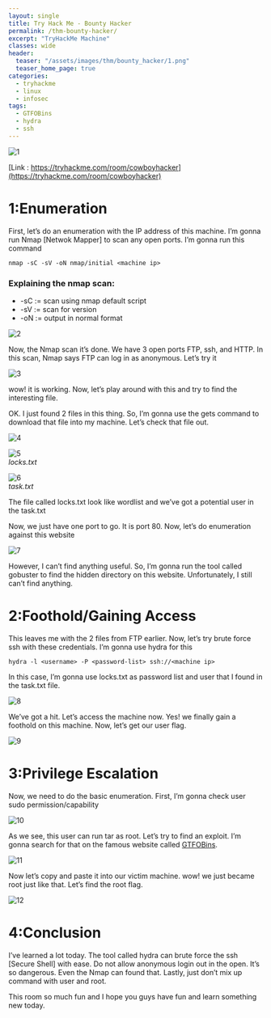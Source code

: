 ```yaml
---
layout: single
title: Try Hack Me - Bounty Hacker
permalink: /thm-bounty-hacker/
excerpt: "TryHackMe Machine"
classes: wide
header:
  teaser: "/assets/images/thm/bounty_hacker/1.png"
  teaser_home_page: true  
categories:
  - tryhackme
  - linux
  - infosec
tags:
  - GTFOBins
  - hydra
  - ssh
---
```


![1](/assets/images/thm/bounty_hacker/1.png)

[Link : https://tryhackme.com/room/cowboyhacker](https://tryhackme.com/room/cowboyhacker)

# 1:Enumeration

First, let’s do an enumeration with the IP address of this machine. I’m gonna run Nmap [Netwok Mapper] to scan any open ports. I’m gonna run this command

```
nmap -sC -sV -oN nmap/initial <machine ip>
```

### Explaining the nmap scan:
* -sC	:= scan using nmap default script
* -sV	:= scan for version
* -oN := output in normal format

![2](/assets/images/thm/bounty_hacker/2.png)

Now, the Nmap scan it’s done. We have 3 open ports FTP, ssh, and HTTP. In this scan, Nmap says FTP can log in as anonymous. Let’s try it

![3](/assets/images/thm/bounty_hacker/3.png)

wow! it is working. Now, let’s play around with this and try to find the interesting file.

OK. I just found 2 files in this thing. So, I’m gonna use the gets command to download that file into my machine. Let’s check that file out.

![4](/assets/images/thm/bounty_hacker/4.png)

![5](/assets/images/thm/bounty_hacker/5.png)<br>
_locks.txt_

![6](/assets/images/thm/bounty_hacker/6.png)<br>
_task.txt_

The file called locks.txt look like wordlist and we’ve got a potential user in the task.txt

Now, we just have one port to go. It is port 80. Now, let’s do enumeration against this website

![7](/assets/images/thm/bounty_hacker/7.png)

However, I can’t find anything useful. So, I’m gonna run the tool called gobuster to find the hidden directory on this website. Unfortunately, I still can’t find anything.

# 2:Foothold/Gaining Access

This leaves me with the 2 files from FTP earlier. Now, let’s try brute force ssh with these credentials. I’m gonna use hydra for this

```
hydra -l <username> -P <password-list> ssh://<machine ip>
```

In this case, I’m gonna use locks.txt as password list and user that I found in the task.txt file.

![8](/assets/images/thm/bounty_hacker/8.png)

We’ve got a hit. Let’s access the machine now. Yes! we finally gain a foothold on this machine. Now, let’s get our user flag.

![9](/assets/images/thm/bounty_hacker/9.png)

# 3:Privilege Escalation

Now, we need to do the basic enumeration. First, I’m gonna check user sudo permission/capability

![10](/assets/images/thm/bounty_hacker/10.png)

As we see, this user can run tar as root. Let’s try to find an exploit. I’m gonna search for that on the famous website called [GTFOBins](https://gtfobins.github.io/).

![11](/assets/images/thm/bounty_hacker/11.png)

Now let’s copy and paste it into our victim machine.
wow! we just became root just like that. Let’s find the root flag.

![12](/assets/images/thm/bounty_hacker/12.png)

# 4:Conclusion

I’ve learned a lot today. The tool called hydra can brute force the ssh [Secure Shell] with ease. Do not allow anonymous login out in the open. It’s so dangerous. Even the Nmap can found that. Lastly, just don’t mix up command with user and root.

This room so much fun and I hope you guys have fun and learn something new today.